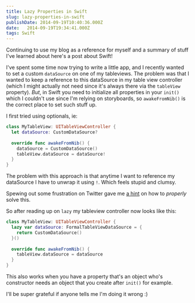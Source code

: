 ```yaml
---
title: Lazy Properties in Swift
slug: lazy-properties-in-swift
publishDate: 2014-09-19T10:40:36.000Z
date:   2014-09-19T19:34:41.000Z
tags: Swift
---
```


Continuing to use my blog as a reference for myself and a summary of stuff I've learned about here's a post about Swift!

I've spent some time now trying to write a little app, and I recently wanted to set a custom `dataSource` on one of my tableviews. The problem was that I wanted to keep a reference to this dataSource in my table view controller (which I might actually not need since it's always there via the `tableView` property). _But_, in Swift you need to initialize all properties in your `init()` which I couldn't use since I'm relying on storyboards, so `awakeFromNib()` is the correct place to set such stuff up.

I first tried using optionals, ie:

```swift
class MyTableView: UITableViewController {
  let dataSource: CustomDataSource?
  
  override func awakeFromNib() {
    dataSource = CustomDataSource()
    tableView.dataSource = dataSource!
  }
}
```

The problem with this approach is that anytime I want to reference my dataSource I have to unwrap it using `!`. Which feels stupid and clumsy.

Spewing out some frustration on Twitter gave me [a hint](https://twitter.com/maciekish/status/512740889068707842) on how to _properly_ solve this.

So after reading up on `lazy` my tableview controller now looks like this:

```swift
class MyTableView: UITableViewController {
  lazy var dataSource: FormalTableViewDataSource = {
    return CustomDataSource()
  }()
  
  override func awakeFromNib() {
    tableView.dataSource = dataSource
  }
}
```

This also works when you have a property that's an object who's constructor needs an object that you create after `init()` for example.

I'll be super grateful if anyone tells me I'm doing it wrong :)
